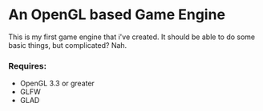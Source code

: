# An OpenGL based Game Engine
This is my first game engine that i've created. It should be able to do some basic things, but complicated? Nah.

### Requires:
* OpenGL 3.3 or greater
* GLFW
* GLAD
